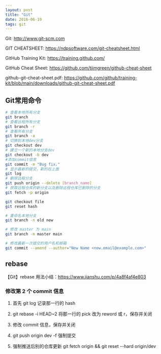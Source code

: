 ```yaml
---
layout: post
title: "Git"
date: 2016-06-19
tags: git
---
```


Git: <http://www.git-scm.com>

GIT CHEATSHEET: <https://ndpsoftware.com/git-cheatsheet.html>

GitHub Training Kit: <https://training.github.com/>

GitHub Cheat Sheet: <https://github.com/tiimgreen/github-cheat-sheet>

github-git-cheat-sheet.pdf: <https://github.com/github/training-kit/blob/main/downloads/github-git-cheat-sheet.pdf>

## Git常用命令

```bash
# 查看本地所有分支
git branch
# 查看远程所有分支
git branch -r
# 查看所有分支
git branch -a 
# 切换到本地dev分支
git checkout dev
# 建立一个新的本地分支dev
git checkout -b dev
#添加commit信息
git commit -m "Bug fix." 
# 显示最新的提交，新的在上面
git log 
# 删除远程分支
git push origin --delete [branch_name]
# 获取远程仓库的新分支以及删除远程仓库已删除的分支
git fetch -p origin

git checkout file
git reset hash

# 重命名本地分支
git branch -n old new

# 修改 master 为 main
git branch -m master main

# 修改最新一次提交的用户名和邮箱
git commit --amend --author="New Name <new.email@example.com>"
```

## rebase

【Git】rebase 用法小结：<https://www.jianshu.com/p/4a8f4af4e803>

### 修改第 2 个 commit 信息

1. 首先 git log 记录那一行的 hash

2. git rebase -i HEAD~2 将那一行的 pick 改为 reword 或 r，保存并关闭

3. 修改 commit 信息，保存并关闭

4. git push origin dev -f 强制提交

5. 强制推送后别的仓库更新 git fetch origin && git reset --hard origin/dev

